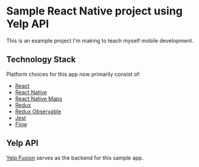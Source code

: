 # Sample React Native project using Yelp API

This is an example project I'm making to teach myself mobile development.

## Technology Stack

Platform choices for this app now primarily consist of:

- [React](https://github.com/facebook/react)
- [React Native](https://github.com/facebook/react-native)
- [React Native Maps](https://github.com/airbnb/react-native-maps)
- [Redux](https://github.com/reactjs/redux)
- [Redux Observable](https://github.com/redux-observable/redux-observable)
- [Jest](https://github.com/facebook/jest)
- [Flow](https://github.com/facebook/flow)

## Yelp API

[Yelp Fusion](https://www.yelp.com/fusion) serves as the backend for this sample app.
